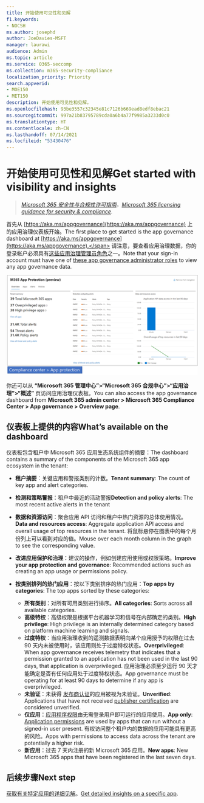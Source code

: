 ```yaml
---
title: 开始使用可见性和见解
f1.keywords:
- NOCSH
ms.author: josephd
author: JoeDavies-MSFT
manager: laurawi
audience: Admin
ms.topic: article
ms.service: O365-seccomp
ms.collection: m365-security-compliance
localization_priority: Priority
search.appverid:
- MOE150
- MET150
description: 开始使用可见性和见解。
ms.openlocfilehash: 93be3557c32345e81c7126b669ead8edf8ebac21
ms.sourcegitcommit: 997a21b83795789cda0a6b4a77f9985a3233d0c0
ms.translationtype: HT
ms.contentlocale: zh-CN
ms.lasthandoff: 07/14/2021
ms.locfileid: "53430476"
---
```

# <a name="get-started-with-visibility-and-insights"></a><span data-ttu-id="6013b-103">开始使用可见性和见解</span><span class="sxs-lookup"><span data-stu-id="6013b-103">Get started with visibility and insights</span></span>

><span data-ttu-id="6013b-104">*[Microsoft 365 安全性与合规性许可指南](https://aka.ms/ComplianceSD)。*</span><span class="sxs-lookup"><span data-stu-id="6013b-104">*[Microsoft 365 licensing guidance for security & compliance](https://aka.ms/ComplianceSD).*</span></span>

<span data-ttu-id="6013b-105">首先从 [https://aka.ms/appgovernance](https://aka.ms/appgovernance) 上的应用治理仪表板开始。</span><span class="sxs-lookup"><span data-stu-id="6013b-105">The first place to get started is the app governance dashboard at [https://aka.ms/appgovernance](https://aka.ms/appgovernance).</span></span> <span data-ttu-id="6013b-106">请注意，要查看应用治理数据，你的登录帐户必须具有[这些应用治理管理员角色](app-governance-get-started.md#administrator-roles)之一。</span><span class="sxs-lookup"><span data-stu-id="6013b-106">Note that your sign-in account must have one of [these app governance administrator roles](app-governance-get-started.md#administrator-roles) to view any app governance data.</span></span>

![Microsoft 365 合规中心内的应用治理概述页面](..\media\manage-app-protection-governance\mapg-cc-overview.png)

<span data-ttu-id="6013b-108">你还可以从 **“Microsoft 365 管理中心”>“Microsoft 365 合规中心”>“应用治理”>“概述”** 页访问应用治理仪表板。</span><span class="sxs-lookup"><span data-stu-id="6013b-108">You can also access the app governance dashboard from **Microsoft 365 admin center > Microsoft 365 Compliance Center > App governance > Overview page**.</span></span>

## <a name="whats-available-on-the-dashboard"></a><span data-ttu-id="6013b-109">仪表板上提供的内容</span><span class="sxs-lookup"><span data-stu-id="6013b-109">What’s available on the dashboard</span></span>

<span data-ttu-id="6013b-110">仪表板包含租户中 Microsoft 365 应用生态系统组件的摘要：</span><span class="sxs-lookup"><span data-stu-id="6013b-110">The dashboard contains a summary of the components of the Microsoft 365 app ecosystem in the tenant:</span></span>

- <span data-ttu-id="6013b-111">**租户摘要**：关键应用和警报类别的计数。</span><span class="sxs-lookup"><span data-stu-id="6013b-111">**Tenant summary**: The count of key app and alert categories.</span></span>
- <span data-ttu-id="6013b-112">**检测和策略警报**：租户中最近的活动警报</span><span class="sxs-lookup"><span data-stu-id="6013b-112">**Detection and policy alerts**: The most recent active alerts in the tenant</span></span>
- <span data-ttu-id="6013b-113">**数据和资源访问**：聚合应用 API 访问和租户中热门资源的总体使用情况。</span><span class="sxs-lookup"><span data-stu-id="6013b-113">**Data and resources access**: Aggregate application API access and overall usage of top resources in the tenant.</span></span> <span data-ttu-id="6013b-114">将鼠标悬停在图表中的每个月份列上可以看到对应的值。</span><span class="sxs-lookup"><span data-stu-id="6013b-114">Mouse over each month column in the graph to see the corresponding value.</span></span>
- <span data-ttu-id="6013b-115">**改进应用保护和治理**：建议的操作，例如创建应用使用或权限策略。</span><span class="sxs-lookup"><span data-stu-id="6013b-115">**Improve your app protection and governance**: Recommended actions such as creating an app usage or permissions policy.</span></span>
- <span data-ttu-id="6013b-116">**按类别排列的热门应用**：按以下类别排序的热门应用：</span><span class="sxs-lookup"><span data-stu-id="6013b-116">**Top apps by categories**: The top apps sorted by these categories:</span></span>
  
  - <span data-ttu-id="6013b-117">**所有类别**：对所有可用类别进行排序。</span><span class="sxs-lookup"><span data-stu-id="6013b-117">**All categories**: Sorts across all available categories.</span></span>
  - <span data-ttu-id="6013b-118">**高级特权**：高级权限是根据平台机器学习和信号在内部确定的类别。</span><span class="sxs-lookup"><span data-stu-id="6013b-118">**High privilege**: High privilege is an internally determined category based on platform machine learning and signals.</span></span>
  - <span data-ttu-id="6013b-119">**过度特权**：当应用治理收到的遥测数据表明向某个应用授予的权限在过去 90 天内未被使用时，该应用则处于过度特权状态。</span><span class="sxs-lookup"><span data-stu-id="6013b-119">**Overprivileged**: When app governance receives telemetry that indicates that a permission granted to an application has not been used in the last 90 days, that application is overprivileged.</span></span> <span data-ttu-id="6013b-120">应用治理必须至少运行 90 天才能确定是否有任何应用处于过度特权状态。</span><span class="sxs-lookup"><span data-stu-id="6013b-120">App governance must be operating for at least 90 days to determine if any app is overprivileged.</span></span>  
  - <span data-ttu-id="6013b-121">**未验证**：未获得 [发布商认证](https://docs.microsoft.com/azure/active-directory/develop/publisher-verification-overview)的应用被视为未验证。</span><span class="sxs-lookup"><span data-stu-id="6013b-121">**Unverified**: Applications that have not received [publisher certification](https://docs.microsoft.com/azure/active-directory/develop/publisher-verification-overview) are considered unverified.</span></span>
  - <span data-ttu-id="6013b-122">**仅应用**：[应用程序权限](https://docs.microsoft.com/azure/active-directory/develop/v2-permissions-and-consent#permission-types)由无需登录用户即可运行的应用使用。</span><span class="sxs-lookup"><span data-stu-id="6013b-122">**App only**: [Application permissions](https://docs.microsoft.com/azure/active-directory/develop/v2-permissions-and-consent#permission-types) are used by apps that can run without a signed-in user present.</span></span> <span data-ttu-id="6013b-123">有权访问整个租户内的数据的应用可能具有更高的风险。</span><span class="sxs-lookup"><span data-stu-id="6013b-123">Apps with permissions to access data across the tenant are potentially a higher risk.</span></span>
  - <span data-ttu-id="6013b-124">**新应用**：过去 7 天内注册的新 Microsoft 365 应用。</span><span class="sxs-lookup"><span data-stu-id="6013b-124">**New apps**: New Microsoft 365 apps that have been registered in the last seven days.</span></span>  

## <a name="next-step"></a><span data-ttu-id="6013b-125">后续步骤</span><span class="sxs-lookup"><span data-stu-id="6013b-125">Next step</span></span>

<span data-ttu-id="6013b-126">[获取有关特定应用的详细见解](app-governance-visibility-insights-view-apps.md)。</span><span class="sxs-lookup"><span data-stu-id="6013b-126">[Get detailed insights on a specific app](app-governance-visibility-insights-view-apps.md).</span></span>
